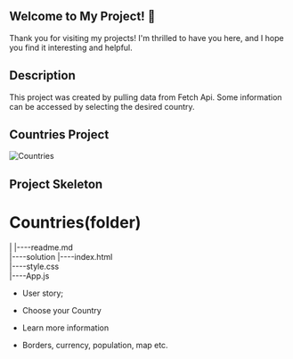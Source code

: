 ## Welcome to My Project!  👋
Thank you for visiting my projects! I'm thrilled to have you here, and I hope you find it interesting and helpful.
## Description
This project was created by pulling data from Fetch Api. Some information can be accessed by selecting the desired country.
## Countries Project
![Countries](https://github.com/Tolga-Ozd/Tolga-Ozd/assets/44951399/e05f4488-2d6c-4ccd-b4f1-a2b6957444c2)

## Project Skeleton 

# Countries(folder)
|
|----readme.md               
|----solution
        |----index.html  
        |----style.css   
        |----App.js


-  User story;

- Choose your Country
- Learn more information
- Borders, currency, population, map etc.
